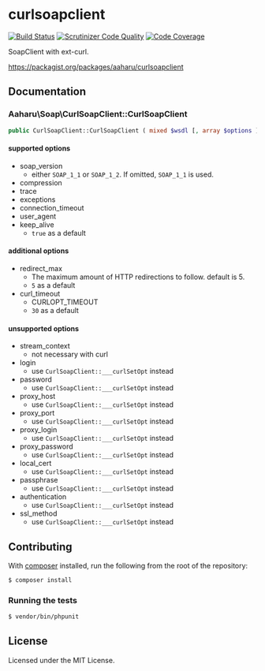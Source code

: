 curlsoapclient
==============

[![Build Status](https://travis-ci.org/aaharu/curlsoapclient.png?branch=master)](https://travis-ci.org/aaharu/curlsoapclient)
[![Scrutinizer Code Quality](https://scrutinizer-ci.com/g/aaharu/curlsoapclient/badges/quality-score.png?b=master)](https://scrutinizer-ci.com/g/aaharu/curlsoapclient/?branch=master)
[![Code Coverage](https://scrutinizer-ci.com/g/aaharu/curlsoapclient/badges/coverage.png?b=master)](https://scrutinizer-ci.com/g/aaharu/curlsoapclient/?branch=master)

SoapClient with ext-curl.

https://packagist.org/packages/aaharu/curlsoapclient


Documentation
--------------

### Aaharu\Soap\CurlSoapClient::CurlSoapClient

```php
public CurlSoapClient::CurlSoapClient ( mixed $wsdl [, array $options ] )
```

#### supported options

- soap_version
  - either `SOAP_1_1` or `SOAP_1_2`. If omitted, `SOAP_1_1` is used.
- compression
- trace
- exceptions
- connection_timeout
- user_agent
- keep_alive
  - `true` as a default

#### additional options

- redirect_max
  - The maximum amount of HTTP redirections to follow. default is 5.
  - `5` as a default
- curl_timeout
  - CURLOPT_TIMEOUT
  - `30` as a default

#### unsupported options

- stream_context
  - not necessary with curl
- login
  - use `CurlSoapClient::___curlSetOpt` instead
- password
  - use `CurlSoapClient::___curlSetOpt` instead
- proxy_host
  - use `CurlSoapClient::___curlSetOpt` instead
- proxy_port
  - use `CurlSoapClient::___curlSetOpt` instead
- proxy_login
  - use `CurlSoapClient::___curlSetOpt` instead
- proxy_password
  - use `CurlSoapClient::___curlSetOpt` instead
- local_cert
  - use `CurlSoapClient::___curlSetOpt` instead
- passphrase
  - use `CurlSoapClient::___curlSetOpt` instead
- authentication
  - use `CurlSoapClient::___curlSetOpt` instead
- ssl_method
  - use `CurlSoapClient::___curlSetOpt` instead


Contributing
--------------

With [composer](https://getcomposer.org) installed, run the following from the root of the repository:

```sh
$ composer install
```

### Running the tests

```sh
$ vendor/bin/phpunit
```


License
--------------

Licensed under the MIT License.

